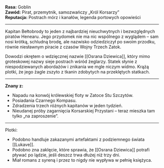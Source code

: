 **Rasa:** Goblin  
**Zawód:** Pirat, przemytnik, samozwańczy „Król Korsarzy”  
**Reputacja:** Postrach mórz i kanałów, legenda portowych opowieści

- - - 

Kapitan Bełtobrody to jeden z najbardziej nieuchwytnych i bezwzględnych piratów Henearu. Jego przydomek nie ma nic wspólnego z wyglądem – sam nosi krótką, schludną brodę, ale nazwisko odziedziczył po swoim przodku, równie niesławnym piracie z czasów Wojny Trzech Zatok.

Dowodzi okrętem o wdzięcznej nazwie [[Osrana Dziewica]], który mimo groteskowej nazwy sieje postrach wśród żeglarzy. Statek słynie z niespodziewanych abordażów i znikania we mgle niczym widmo. Krążą plotki, że jego żagle zszyto z tkanin zdobytych na przeklętych statkach.

- - -

**Znany z:**

- Napadu na konwój królewskiej floty w Zatoce Stu Szczytów.
- Posiadania Czarnego Kompasu.
- Zdradzenia trzech różnych kapitanów w jeden tydzień.
- Nieudanej próby zagarnięcia Korsarskiej Przystani – teraz mieszka tam tylko „na zaproszenie”.

- - - 

Plotki:

- Podobno handluje zakazanymi artefaktami z podziemnego świata [[Lukave]].
- Podobno zna zaklęcie, które sprawia, że [[Osrana Dziewica]] potrafi pływać po lądzie, jeśli deszcz trwa dłużej niż trzy dni.
- Miał romans z syreną i przez to nigdy nie wypływa w pełnię księżyca.